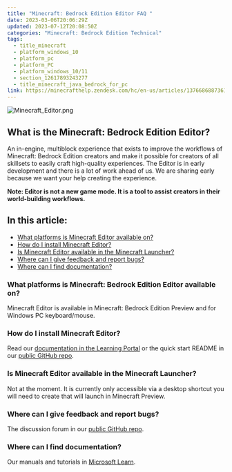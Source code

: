 ```yaml
---
title: "Minecraft: Bedrock Edition Editor FAQ "
date: 2023-03-06T20:06:29Z
updated: 2023-07-12T20:08:50Z
categories: "Minecraft: Bedrock Edition Technical"
tags:
  - title_minecraft
  - platform_windows_10
  - platform_pc
  - platform_PC
  - platform_windows_10/11
  - section_12617893243277
  - title_minecraft_java_bedrock_for_pc
link: https://minecrafthelp.zendesk.com/hc/en-us/articles/13766868873613-Minecraft-Bedrock-Edition-Editor-FAQ-
---
```


![Minecraft_Editor.png](https://minecrafthelp.zendesk.com/hc/article_attachments/13766866906893)

## What is the Minecraft: Bedrock Edition Editor?

An in-engine, multiblock experience that exists to improve the workflows of Minecraft: Bedrock Edition creators and make it possible for creators of all skillsets to easily craft high-quality experiences. The Editor is in early development and there is a lot of work ahead of us. We are sharing early because we want your help creating the experience.

**Note: Editor is not a new game mode. It is a tool to assist creators in their world-building workflows.**

## In this article:

-   [What platforms is Minecraft Editor available on?](https://minecrafthelp.zendesk.com/hc/en-us/articles/13766868873613-Minecraft-Bedrock-Edition-Editor-FAQ-#h_01GV11RPT4W5DPM5X0S11DNG44)
-   [How do I install Minecraft Editor?](https://minecrafthelp.zendesk.com/hc/en-us/articles/13766868873613-Minecraft-Bedrock-Edition-Editor-FAQ-#h_01GV11RWEFFQZPCB4ZP5FSWG76)
-   [Is Minecraft Editor available in the Minecraft Launcher?](https://minecrafthelp.zendesk.com/hc/en-us/articles/13766868873613-Minecraft-Bedrock-Edition-Editor-FAQ-#h_01GV11S1RDBAM4FB4GYBP9Y2R6)
-   [Where can I give feedback and report bugs?](https://minecrafthelp.zendesk.com/hc/en-us/articles/13766868873613-Minecraft-Bedrock-Edition-Editor-FAQ-#h_01GV11S7NRPZVXQC0CT51WA6HE)
-   [Where can I find documentation?](https://minecrafthelp.zendesk.com/hc/en-us/articles/13766868873613-Minecraft-Bedrock-Edition-Editor-FAQ-#h_01GV11SCM02PXD8CXY5SM4FD00)

### What platforms is Minecraft: Bedrock Edition Editor available on?

Minecraft Editor is available in Minecraft: Bedrock Edition Preview and for Windows PC keyboard/mouse.

### How do I install Minecraft Editor?

Read our [documentation in the Learning Portal](https://aka.ms/LearnEditor) or the quick start README in our [public GitHub repo](https://github.com/Mojang/minecraft-editor).

### Is Minecraft Editor available in the Minecraft Launcher?

Not at the moment. It is currently only accessible via a desktop shortcut you will need to create that will launch in Minecraft Preview.

### Where can I give feedback and report bugs?

The discussion forum in our [public GitHub repo](https://github.com/Mojang/minecraft-editor).

### Where can I find documentation?

Our manuals and tutorials in [Microsoft Learn](https://aka.ms/LearnEditor).
